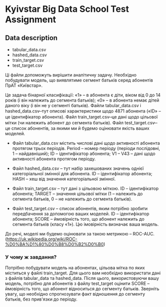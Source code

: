 # Kyivstar Big Data School Test Assignment

## Data description

* tabular_data.csv
* hashed_data.csv
* train_target.csv
* test_target.csv

Ці файли допоможуть вирішити аналітичну задачу. Необхідно побудувати модель, що виявлятиме сегмент батьків серед абонентів ПрАТ «Київстар».

Це задача бінарної класифікації:
«1» – в абонента є діти, віком від 0 до 14 років (і він належить до сегмента батьків);
«0» – в абонента немає дітей даного віку (і він не у сегменті батьків).
Файли tabular_data.csv і hashed_data.csv ̶ тут описові характеристики щодо 4871 абонента («ID» – це ідентифікатор абонента).
Файл train_target.csv ̶ це дані щодо цільової мітки (чи належить абонент до сегмента батьків).
Файл test_target.csv ̶ це список абонентів, за якими ми й будемо оцінювати якість ваших моделей.

* Файл tabular_data.csv містить числові дані щодо активності абонента протягом трьох періодів.
Period – номер періоду (періоди послідовні, 1 – найдавніший);
ID – ідентифікатор абонента;
V1 – V43 – дані щодо активності абонента протягом періоду.

* Файл hashed_data.csv – тут набір захешованих значень однієї категоріальної змінної для абонента.
ID – ідентифікатор абонента;
HASH – хеш від значення категоріальної змінної.

* Файл train_target.csv – тут дані з цільовою міткою. 
ID – ідентифікатор абонента; 
TARGET – значення цільової мітки (1 – належить до сегмента батьків, 0 – не належить до сегмента батьків).

* Файл test_target.csv – список абонентів, яким потрібно зробити передбачення за допомогою ваших моделей. 
ID – ідентифікатор абонента; 
SCORE – ймовірність того, що абонент належить до сегмента батьків (класу «1»). Цю імовірність визначає ваша модель.

До речі, моделі ми будемо оцінювати за такою метрикою – ROC-AUC. (https://uk.wikipedia.org/wiki/ROC-%D0%BA%D1%80%D0%B8%D0%B2%D0%B0)

### У чому ж завдання?

Потрібно побудувати модель на абонентах, цільова мітка по яких міститься у файлі train_target.
Для цього вам необхідно використати дані з файлів tabular_data та hashed_data. Після цього, використовуючи вашу модель, потрібно для абонентів з файлу test_target оцінити SCORE – ймовірність того, що абонент відноситься до сегменту батьків. Зверніть увагу, що необхідно спрогнозувати факт відношення до сегменту батьків, без прив'язки до періоду.


